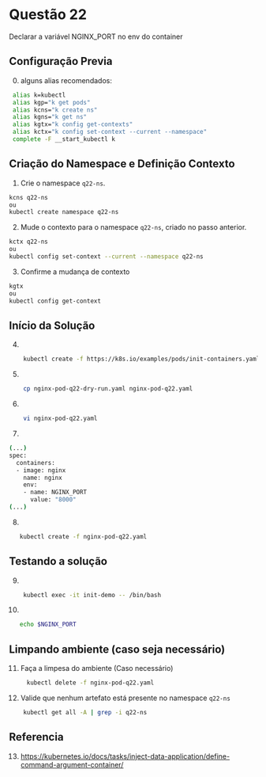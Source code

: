 # Questão 22

Declarar a variável NGINX_PORT no env do container

## Configuração Previa
0. alguns alias recomendados:
```bash
 alias k=kubectl
 alias kgp="k get pods"
 alias kcns="k create ns"
 alias kgns="k get ns"
 alias kgtx="k config get-contexts"
 alias kctx="k config set-context --current --namespace"
 complete -F __start_kubectl k
```

## Criação do Namespace e Definição Contexto 
1. Crie o namespace `q22-ns`.
```bash
kcns q22-ns
ou
kubectl create namespace q22-ns
```
2. Mude o contexto para o namespace `q22-ns`, criado no passo anterior.
```bash
kctx q22-ns
ou
kubectl config set-context --current --namespace q22-ns
```
3. Confirme a mudança de contexto
```bash
kgtx
ou
kubectl config get-context
```

## Início da Solução
4. 
```bash
    kubectl create -f https://k8s.io/examples/pods/init-containers.yaml --dry-run=client -o yaml > nginx-pod-q22-dry-run.yaml
```
5. 
```bash
    cp nginx-pod-q22-dry-run.yaml nginx-pod-q22.yaml
```
6. 
```bash
    vi nginx-pod-q22.yaml
```
7. 
```bash
(...)
spec:
  containers:
  - image: nginx
    name: nginx
    env:
    - name: NGINX_PORT
      value: "8000"
(...)
```
8. 
```bash
   kubectl create -f nginx-pod-q22.yaml
```

## Testando a solução
9. 
```bash
    kubectl exec -it init-demo -- /bin/bash
```
10. 
```bash
   echo $NGINX_PORT
```

## Limpando ambiente (caso seja necessário)
11. Faça a limpesa do ambiente (Caso necessário)
```bash
     kubectl delete -f nginx-pod-q22.yaml
```
12. Valide que nenhum artefato está presente no namespace `q22-ns`
```bash
    kubectl get all -A | grep -i q22-ns
```

## Referencia
13. https://kubernetes.io/docs/tasks/inject-data-application/define-command-argument-container/